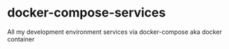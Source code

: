 # docker-compose-services
All my development environment services via docker-compose aka docker container
